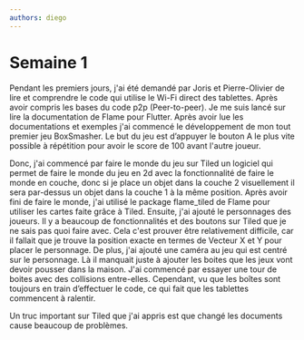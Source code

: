 ```yaml
---
authors: diego
---
```


# Semaine 1

Pendant les premiers jours, j'ai été demandé par Joris et Pierre-Olivier de lire et comprendre le code qui utilise le Wi-Fi direct des tablettes. Après avoir compris les bases du code p2p (Peer-to-peer). Je me suis lancé sur lire la documentation de Flame pour Flutter. Après avoir lue les documentations et exemples j'ai commencé le développement de mon tout premier jeu BoxSmasher. Le but du jeu est d’appuyer le bouton A le plus vite possible à répétition pour avoir le score de 100 avant l'autre joueur. 

Donc, j'ai commencé par faire le monde du jeu sur Tiled un logiciel qui permet de faire le monde du jeu en 2d avec la fonctionnalité de faire le monde en couche, donc si je place un objet dans la couche 2 visuellement il sera par-dessus un objet dans la couche 1 à la même position. Après avoir fini de faire le monde, j'ai utilisé le package flame_tiled de Flame pour utiliser les cartes faite grâce à Tiled. Ensuite, j'ai ajouté le personnages des joueurs. Il y a beaucoup de fonctionnalités et des boutons sur Tiled que je ne sais pas quoi faire avec.  Cela c'est prouver être relativement difficile, car il fallait que je trouve la position exacte en termes de Vecteur X et Y pour placer le personnage. De plus, j'ai ajouté une caméra au jeu qui est centré sur le personnage. Là il manquait juste à ajouter les boites que les jeux vont devoir pousser dans la maison. J'ai commencé par essayer une tour de boites avec des collisions entre-elles. Cependant, vu que les boîtes sont toujours en train d’effectuer le code, ce qui fait que les tablettes commencent à ralentir.

Un truc important sur Tiled que j'ai appris est que changé les documents cause beaucoup de problèmes.